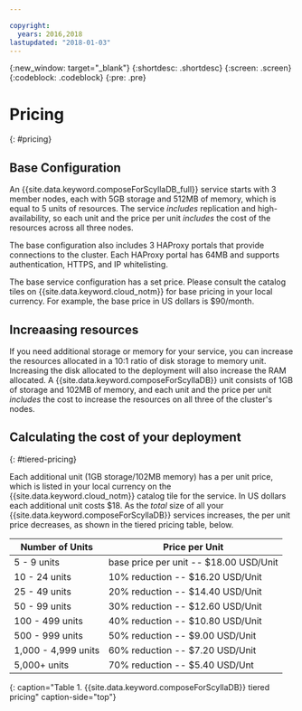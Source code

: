 ```yaml
---

copyright:
  years: 2016,2018
lastupdated: "2018-01-03"
---
```


{:new_window: target="_blank"}
{:shortdesc: .shortdesc}
{:screen: .screen}
{:codeblock: .codeblock}
{:pre: .pre}

# Pricing
{: #pricing}

## Base Configuration

An {{site.data.keyword.composeForScyllaDB_full}} service starts with 3 member nodes, each with 5GB storage and 512MB of memory, which is equal to 5 units of resources. The service _includes_ replication and high-availability, so each unit and the price per unit _includes_ the cost of the resources across all three nodes.

The base configuration also includes 3 HAProxy portals that provide connections to the cluster. Each HAProxy portal has 64MB and supports authentication, HTTPS, and IP whitelisting.

The base service configuration has a set price. Please consult the catalog tiles on {{site.data.keyword.cloud_notm}} for base pricing in your local currency. For example, the base price in US dollars is $90/month.

## Increaasing resources
If you need additional storage or memory for your service, you can increase the resources allocated in a 10:1 ratio of disk storage to memory unit. Increasing the disk allocated to the deployment will also increase the RAM allocated. A {{site.data.keyword.composeForScyllaDB}} unit consists of 1GB of storage and 102MB of memory, and each unit and the price per unit _includes_ the cost to increase the resources on all three of the cluster's nodes.

## Calculating the cost of your deployment
{: #tiered-pricing}

Each additional unit (1GB storage/102MB memory) has a per unit price, which is listed in your local currency on the {{site.data.keyword.cloud_notm}} catalog tile for the service. In US dollars each additional unit costs $18. As the _total_ size of all your {{site.data.keyword.composeForScyllaDB}} services increases, the per unit price decreases, as shown in the tiered pricing table, below.

Number of Units|Price per Unit
----------|-----------
5 - 9 units|base price per unit -- $18.00 USD/Unit
10 - 24 units|10% reduction -- $16.20 USD/Unit
25 - 49 units|20% reduction -- $14.40 USD/Unit
50 - 99 units|30% reduction -- $12.60 USD/Unit
100 - 499 units|40% reduction -- $10.80 USD/Unit
500 - 999 units|50% reduction -- $9.00 USD/Unit
1,000 - 4,999 units|60% reduction -- $7.20 USD/Unit
5,000+ units|70% reduction -- $5.40 USD/Unt
{: caption="Table 1. {{site.data.keyword.composeForScyllaDB}} tiered pricing" caption-side="top"}
